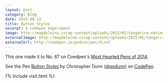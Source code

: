 ```yaml
---
layout: post
category: Blog
date: 2015-09-22
title: Button Styles
excerpt: A codepen experiment
image: http://magdeleine.co/wp-content/uploads/2015/01/tongariro-national-park-493289-1400x933.jpg
externalImage: http://magdeleine.co/wp-content/uploads/2015/01/tongariro-national-park-493289-1400x933.jpg
externalUrl: http://codepen.io/pxdunn/pen/FLsvf
---
```


This one made it to No. 67 on Coedpen's [Most Hearted Pens of 2014](http://codepen.io/2014/popular/4/).

<p data-height="505" data-theme-id="0" data-slug-hash="FLsvf" data-default-tab="result" data-user="pxdunn" class='codepen'>See the Pen <a href='http://codepen.io/pxdunn/pen/FLsvf/'>Button Styles</a> by Christopher Dunn (<a href='http://codepen.io/pxdunn'>@pxdunn</a>) on <a href='http://codepen.io'>CodePen</a>.</p>
<script async src="//assets.codepen.io/assets/embed/ei.js"></script>

{% include visit.html %}
